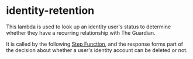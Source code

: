 # identity-retention

This lambda is used to look up an identity user's status to determine whether they have a recurring relationship with The Guardian. 

It is called by the following [Step Function](https://github.com/guardian/identity-account-deletion), and the response forms part of the decision
about whether a user's identity account can be deleted or not.